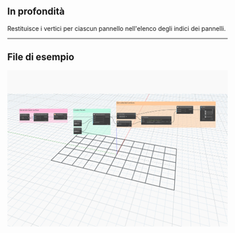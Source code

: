 ## In profondità
Restituisce i vertici per ciascun pannello nell&apos;elenco degli indici dei pannelli.
___
## File di esempio

![GetPanelVertices](./Autodesk.DesignScript.Geometry.PanelSurface.GetPanelVertices_img.jpg)
